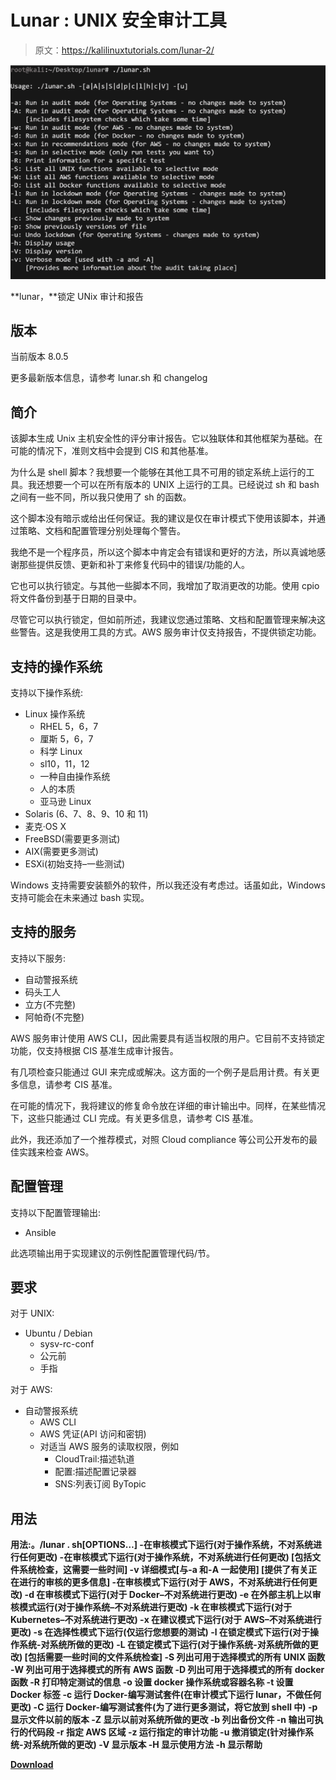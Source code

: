 # Lunar : UNIX 安全审计工具

> 原文：<https://kalilinuxtutorials.com/lunar-2/>

[![](img//210f84812fbd6ca1fe5665daa5152d89.png)](https://blogger.googleusercontent.com/img/b/R29vZ2xl/AVvXsEhZOAhn7z1bK94KL4ZL0pLApkgoLipPaDDVR4m46mQUIZI2PV7gVzZBknwfcEzsHr91DcMECYE1UaX3fHvOu7161EB57WjaxryTVlgyP5MjSD7ex-YlipG7VKjIgjuFjRWk1kMQ1OI3PesrfEidB21RQnUg_eRvHKGy6D4UizCUB_seXCzeVMzjvOBe/s559/lunar%20(1).png)

**lunar，**锁定 UNix 审计和报告

## 版本

当前版本 8.0.5

更多最新版本信息，请参考 lunar.sh 和 changelog

## 简介

该脚本生成 Unix 主机安全性的评分审计报告。它以独联体和其他框架为基础。在可能的情况下，准则文档中会提到 CIS 和其他基准。

为什么是 shell 脚本？我想要一个能够在其他工具不可用的锁定系统上运行的工具。我还想要一个可以在所有版本的 UNIX 上运行的工具。已经说过 sh 和 bash 之间有一些不同，所以我只使用了 sh 的函数。

这个脚本没有暗示或给出任何保证。我的建议是仅在审计模式下使用该脚本，并通过策略、文档和配置管理分别处理每个警告。

我绝不是一个程序员，所以这个脚本中肯定会有错误和更好的方法，所以真诚地感谢那些提供反馈、更新和补丁来修复代码中的错误/功能的人。

它也可以执行锁定。与其他一些脚本不同，我增加了取消更改的功能。使用 cpio 将文件备份到基于日期的目录中。

尽管它可以执行锁定，但如前所述，我建议您通过策略、文档和配置管理来解决这些警告。这是我使用工具的方式。AWS 服务审计仅支持报告，不提供锁定功能。

## 支持的操作系统

支持以下操作系统:

*   Linux 操作系统
    *   RHEL 5，6，7
    *   厘斯 5，6，7
    *   科学 Linux
    *   sl10，11，12
    *   一种自由操作系统
    *   人的本质
    *   亚马逊 Linux
*   Solaris (6、7、8、9、10 和 11)
*   麦克·OS X
*   FreeBSD(需要更多测试)
*   AIX(需要更多测试)
*   ESXi(初始支持–一些测试)

Windows 支持需要安装额外的软件，所以我还没有考虑过。话虽如此，Windows 支持可能会在未来通过 bash 实现。

## 支持的服务

支持以下服务:

*   自动警报系统
*   码头工人
*   立方(不完整)
*   阿帕奇(不完整)

AWS 服务审计使用 AWS CLI，因此需要具有适当权限的用户。它目前不支持锁定功能，仅支持根据 CIS 基准生成审计报告。

有几项检查只能通过 GUI 来完成或解决。这方面的一个例子是启用计费。有关更多信息，请参考 CIS 基准。

在可能的情况下，我将建议的修复命令放在详细的审计输出中。同样，在某些情况下，这些只能通过 CLI 完成。有关更多信息，请参考 CIS 基准。

此外，我还添加了一个推荐模式，对照 Cloud compliance 等公司公开发布的最佳实践来检查 AWS。

## 配置管理

支持以下配置管理输出:

*   Ansible

此选项输出用于实现建议的示例性配置管理代码/节。

## 要求

对于 UNIX:

*   Ubuntu / Debian
    *   sysv-rc-conf
    *   公元前
    *   手指

对于 AWS:

*   自动警报系统
    *   AWS CLI
    *   AWS 凭证(API 访问和密钥)
    *   对适当 AWS 服务的读取权限，例如
        *   CloudTrail:描述轨道
        *   配置:描述配置记录器
        *   SNS:列表订阅 ByTopic

## 用法

**用法:。/lunar . sh[OPTIONS…]
-在审核模式下运行(对于操作系统，不对系统进行任何更改)
-在审核模式下运行(对于操作系统，不对系统进行任何更改)
[包括文件系统检查，这需要一些时间]
-v 详细模式[与-a 和-A 一起使用]
[提供了有关正在进行的审核的更多信息]
-在审核模式下运行(对于 AWS，不对系统进行任何更改)
-d 在审核模式下运行(对于 Docker–不对系统进行更改)
-e 在外部主机上以审核模式运行(对于操作系统–不对系统进行更改)
-k 在审核模式下运行(对于 Kubernetes–不对系统进行更改)
-x 在建议模式下运行(对于 AWS–不对系统进行更改)
-s 在选择性模式下运行(仅运行您想要的测试)
-l 在锁定模式下运行(对于操作系统-对系统所做的更改)
-L 在锁定模式下运行(对于操作系统-对系统所做的更改)
[包括需要一些时间的文件系统检查]
-S 列出可用于选择模式的所有 UNIX 函数
-W 列出可用于选择模式的所有 AWS 函数
-D 列出可用于选择模式的所有 docker 函数
-R 打印特定测试的信息
-o 设置 docker 操作系统或容器名称
-t 设置 Docker 标签
-c 运行 Docker-编写测试套件(在审计模式下运行 lunar，不做任何更改)
-C 运行 Docker-编写测试套件(为了进行更多测试，将它放到 shell 中)
-p 显示文件以前的版本
-Z 显示以前对系统所做的更改
-b 列出备份文件
-n 输出可执行的代码段
-r 指定 AWS 区域
-z 运行指定的审计功能
-u 撤消锁定(针对操作系统-对系统所做的更改)
-V 显示版本
-H 显示使用方法
-h 显示帮助**

[**Download**](https://github.com/lateralblast/lunar)
